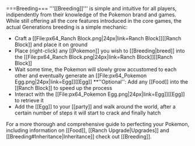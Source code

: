 ===Breeding===
'''[[Breeding]]''' is simple and intuitive for all players, indipendently from their knowledge of the Pokemon brand and games.<br>
While still offering all the core features introduced in the core games, the actual Generations breeding is a simple mechanic:
* Craft a [[File:px64_Ranch Block.png|24px|link=Ranch Block]][[Ranch Block]] and place it on ground
* Place (right-click) any [[Pokemon]] you wish to [[Breeding|breed]] into the [[File:px64_Ranch Block.png|24px|link=Ranch Block]][[Ranch Block]]
* Wait some time, the Pokemon will slowly grow accustomed to each other and eventually generate an [[File:px64_Pokemon Egg.png|24px|link=Egg]][[Egg]]
**''Optional'': Add any [[Food]] into the [[Ranch Block]] to speed up the process
* Interact with the [[File:px64_Pokemon Egg.png|24px|link=Egg]][[Egg]] to retrieve it
* Add the [[Egg]] to your [[party]] and walk around the world, after a certain number of steps it will start to crack and finally hatch


For a more thorough and comprehensive guide to perfecting your Pokemon, including information on [[Food]], [[Ranch Upgrade|Upgrades]] and [[Breeding#Inheritance|Inheritance]] check out [[Breeding]].
